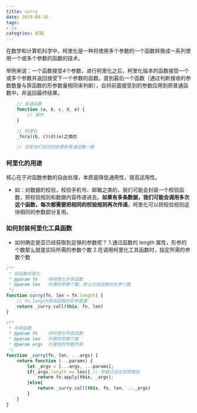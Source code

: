 ```yaml
---
title: curry
date: 2019-08-16
tags:
- js
categries: 前端
---
```


在数学和计算机科学中，柯里化是一种将使用多个参数的一个函数转换成一系列使用一个或多个参数的函数的技术。
<!-- more -->

举例来说：一个函数接受4个参数，进行柯里化之后，柯里化版本的函数接受一个或多个参数并返回接受下一个参数的函数。直到最后一个函数（通过判断接收的参数数量与原函数的形参数量相同来判断），会将前面接受到的参数应用到原普通函数中，并返回最终结果。

```javascript
    // 普通函数
    function (a, b, c, d, e) {
        // 操作
    }

    // 柯里化
    _fn(a)(b, c)(d)(e)之类的 

    // 但是他们返回的结果和普通函数一致
```

### 柯里化的用途
核心在于对函数参数的自由处理，本质是降低通用性，提高适用性。
- 如：对数据的校验，校验手机号、邮箱之类的，我们可能会封装一个校验函数，把校验规则和数据内容传递进去。**如果有多条数据，我们可能会调用多次这个函数，每次都需要把相同的校验规则再次传递**。柯里化可以把校验规则这块相同的参数部分复用。

### 如何封装柯里化工具函数
- 如何确定是否已经获取到足够的参数呢？
1.通过函数的 length 属性，形参的个数那么就是实际所需的参数个数
2.在调用柯里化工具函数时，指定所需的参数个数

```javascript
/**
 * 将函数柯里化
 * @param fn    待柯里化的原函数
 * @param len   所需的参数个数，默认为原函数的形参个数
 */
function curry(fn, len = fn.length) {
    // fn.length是指函数的形参数量
    return _curry.call(this, fn, len)
}

/**
 * 中转函数
 * @param fn    待柯里化的原函数
 * @param len   所需的参数个数
 * @param args  已接收的参数列表
 */
function _curry(fn, len, ...args) {
    return function (...params) {
        let _args = [...args, ...params];
        if(_args.length >= len){ // 参数已经全部获取到
            return fn.apply(this, _args);
        }else{
            return _curry.call(this, fn, len, ..._args)
        }
    }
}

```